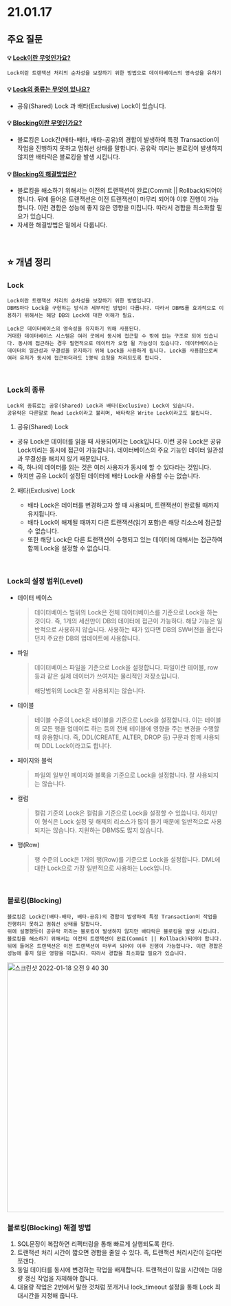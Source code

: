 # 21.01.17



## 주요 질문



#### 💡 [Lock이란 무엇인가요?](#Lock)

```markdown
Lock이란 트랜잭션 처리의 순차성을 보장하기 위한 방법으로 데이터베이스의 영속성을 유하기 위해 사용합니다.
```



#### 💡 [Lock의 종류는 무엇이 있나요?](#Lock의-종류)

* 공유(Shared) Lock 과 배타(Exclusive) Lock이 있습니다.

#### 💡 [Blocking이란 무엇인가요?](#블로킹-Blocking)

* 블로킹은 Lock간(배타-배타, 배타-공유)의 경합이 발생하여 특정 Transaction이 작업을 진행하지 못하고 멈춰선 상태를 말합니다.
  공유락 끼리는 블로킹이 발생하지 않지만 배타락은 블로킹을 발생 시킵니다.

#### 💡 [Blocking의 해결방법은?](#블로킹-Blocking-해결-방법)

* 블로킹을 해소하기 위해서는 이전의 트랜잭션이 완료(Commit || Rollback)되어야 합니다. 뒤에 들어온 트랜잭션은 이전 트랜잭션이 마무리 되어야 이후 진행이 가능합니다. 이런 경합은 성능에 좋지 않은 영향을 미칩니다. 따라서 경합을 최소화할 필요가 있습니다.
* 자세한 해결방법은 밑에서 다룹니다.

<br />

## ⭐ 개념 정리

### Lock

```
Lock이란 트랜잭션 처리의 순차성을 보장하기 위한 방법입니다.
DBMS마다 Lock을 구현하는 방식과 세부적인 방법이 다릅니다. 따라서 DBMS를 효과적으로 이용하기 위해서는 해당 DB의 Lock에 대한 이해가 필요.

Lock은 데이터베이스의 영속성을 유지하기 위해 사용된다.
거대한 데이터베이스 시스템은 여러 곳에서 동시에 접근할 수 밖에 없는 구조로 되어 있습니다. 동시에 접근하는 경우 필연적으로 데이터가 오염 될 가능성이 있습니다. 데이터베이스는 데이터의 일관성과 무결성을 유지하기 위해 Lock을 사용하게 됩니다. Lock을 사용함으로써 여러 유저가 동시에 접근하더라도 1명씩 요청을 처리되도록 합니다.
```

<br />

### Lock의 종류

```
Lock의 종류로는 공유(Shared) Lock과 배타(Exclusive) Lock이 있습니다.
공유락은 다른말로 Read Lock이라고 불리며, 배타락은 Write Lock이라고도 불립니다.
```

1. 공유(Shared) Lock

* 공유 Lock은 데이터를 읽을 때 사용되어지는 Lock입니다. 이런 공유 Lock은 공유 Lock끼리는 동시에 접근이 가능합니다.
  데이터베이스의 주요 기능인 데이터 일관성과 무결성을 해치지 않기 때문입니다.
* 즉, 하나의 데이터를 읽는 것은 여러 사용자가 동시에 할 수 있다라는 것입니다.
* 하지만 공유 Lock이 설정된 데이터에 배타 Lock을 사용할 수는 없습니다.

2. 배타(Exclusive) Lock

   * 배타 Lock은 데이터를 변경하고자 할 때 사용되며, 트랜잭션이 완료될 때까지 유지됩니다.
   * 배타 Lock이 해제될 때까지 다른 트랜잭션(읽기 포함)은 해당 리소스에 접근할 수 없습니다.
   * 또한 해당 Lock은 다른 트랜잭션이 수행되고 있는 데이터에 대해서는 접근하여 함께 Lock을 설정할 수 없습니다.

<br />

### Lock의 설정 범위(Level)

* 데이터 베이스

  > 데이터베이스 범위의 Lock은 전체 데이터베이스를 기준으로 Lock을 하는 것이다. 즉, 1개의 세션만이 DB의 데이터에 접근이 가능하다.
  > 해당 기능은 일반적으로 사용하지 않습니다. 사용하는 때가 있다면 DB의 SW버전을 올린다던지 주요한 DB의 업데이트에 사용합니다.

* 파일

  > 데이터베이스 파일을 기준으로 Lock을 설정합니다. 파일이란 테이블, row 등과 같은 실제 데이터가 쓰여지는 물리적인 저장소입니다.
  >
  > 해당범위의 Lock은 잘 사용되지는 않습니다.

* 테이블

  > 테이블 수준의 Lock은 테이블을 기준으로 Lock을 설정합니다. 이는 테이블의 모든 행을 업데이트 하는 등의 전체 테이블에 영향을 주는 변경을 수행할 때 유용합니다. 즉, DDL(CREATE, ALTER, DROP 등) 구문과 함께 사용되며 DDL Lock이라고도 합니다. 

* 페이지와 블럭

  > 파일의 일부인 페이지와 블록을 기준으로 Lock을 설정합니다. 잘 사용되지는 않습니다.

* 컬럼

  > 컬럼 기준의 Lock은 컬럼을 기준으로 Lock을 설정할 수 있씁니다. 하지만 이 형식은 Lock 설정 및 해제의 리소스가 많이 들기 때문에 일반적으로 사용되지는 않습니다. 지원하는 DBMS도 많지 않습니다.

* 행(Row)

  > 행 수준의 Lock은 1개의 행(Row)를 기준으로 Lock을 설정합니다. DML에 대한 Lock으로 가장 일반적으로 사용하는 Lock입니다.

<br />

### 블로킹(Blocking)

```
블로킹은 Lock간(배타-배타, 배타-공유)의 경합이 발생하여 특정 Transaction이 작업을 진행하지 못하고 멈춰선 상태를 말합니다.
위에 설명했듯이 공유락 끼리는 블로킹이 발생하지 않지만 배타락은 블로킹을 발생 시킵니다. 블로킹을 해소하기 위해서는 이전의 트랜잭션이 완료(Commit || Rollback)되어야 합니다. 뒤에 들어온 트랜잭션은 이전 트랜잭션이 마무리 되어야 이후 진행이 가능합니다. 이런 경합은 성능에 좋지 않은 영향을 미칩니다. 따라서 경합을 최소화할 필요가 있습니다.
```

<img width="580" alt="스크린샷 2022-01-18 오전 9 40 30" src="https://user-images.githubusercontent.com/60912550/149851635-1582203a-7333-486d-932d-77514a431fa6.png">

<br />

### 블로킹(Blocking) 해결 방법

1. SQL문장이 복잡하면 리팩터링을 통해 빠르게 실행되도록 한다.
2. 트랜잭션 처리 시간이 짧으면 경합을 줄일 수 있다. 즉, 트랜잭션 처리시간이 길다면 쪼갠다.
3. 동일 데이터를 동시에 변경하는 작업을 배제합니다. 트랜잭션이 많을 시간에는 대용량 갱신 작업을 자제해야 합니다.
4. 대용량 작업은 2번에서 말한 것처럼 쪼개거나 lock_timeout 설정을 통해 Lock 최대시간을 지정해 줍니다.
